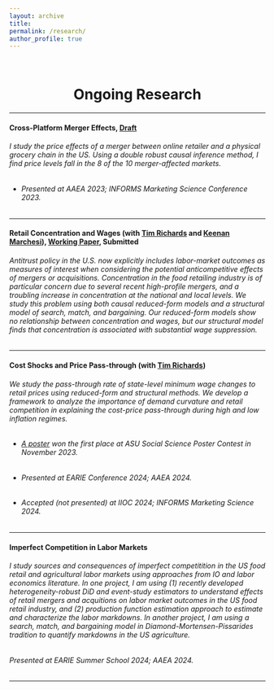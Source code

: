 ```yaml
---
layout: archive
title: 
permalink: /research/
author_profile: true
---
```

<br/> 

<!-- Google Tag Manager (noscript) -->
<noscript><iframe src="https://www.googletagmanager.com/ns.html?id=GTM-PNS829G"
height="0" width="0" style="display:none;visibility:hidden"></iframe></noscript>
<!-- End Google Tag Manager (noscript) -->

# <center> Ongoing Research </center>
- - -

#### Cross-Platform Merger Effects, [Draft](https://www.dropbox.com/scl/fi/uqzjcrk5b3hmvkxadktew/Cross_Platforms_Merger_Effects_UP.pdf?rlkey=4wcsohtefba49x4j1scqjnnio&dl=0)
###### I study the price effects of a merger between online retailer and a physical grocery chain in the US. Using a double robust causal inference method, I find price levels fall in the 8 of the 10 merger-affected markets. 
* ###### Presented at AAEA 2023; INFORMS Marketing Science Conference 2023.
  
- - -

#### Retail Concentration and Wages (with [Tim Richards](https://scholar.google.com/citations?user=XOAzQkEAAAAJ&hl=en) and [Keenan Marchesi](https://scholar.google.com/citations?user=l-VQifIAAAAJ&hl=en)), [Working Paper](https://papers.ssrn.com/sol3/papers.cfm?abstract_id=4815715), Submitted
###### Antitrust policy in the U.S. now explicitly includes labor-market outcomes as measures of interest when considering the potential anticompetitive effects of mergers or acquisitions. Concentration in the food retailing industry is of particular concern due to several recent high-profile mergers, and a troubling increase in concentration at the national and local levels. We study this problem using both causal reduced-form models and a structural model of search, match, and bargaining. Our reduced-form models show no relationship between concentration and wages, but our structural model finds that concentration is associated with substantial wage suppression.

- - -

#### Cost Shocks and Price Pass-through (with [Tim Richards](https://scholar.google.com/citations?user=XOAzQkEAAAAJ&hl=en))
###### We study the pass-through rate of state-level minimum wage changes to retail prices using reduced-form and structural methods. We develop a framework to analyze the importance of demand curvature and retail competition in explaining the cost-price pass-through during high and low inflation regimes.
* ###### [A poster](https://issr.asu.edu/Fall_2023_Winners) won the first place at ASU Social Science Poster Contest in November 2023.
* ###### Presented at EARIE Conference 2024; AAEA 2024.
* ###### Accepted (not presented) at IIOC 2024; INFORMS Marketing Science 2024.
  
- - -

#### Imperfect Competition in Labor Markets
###### I study sources and consequences of imperfect competitition in the US food retail and agricultural labor markets using approaches from IO and labor economics literature. In one project, I am using (1) recently developed heterogeneity-robust DiD and event-study estimators to understand effects of retail mergers and acquitions on labor market outcomes in the US food retail industry, and (2) production function estimation approach to estimate and characterize the labor markdowns. In another project, I am using a search, match, and bargaining model in Diamond-Mortensen-Pissarides tradition to quantify markdowns in the US agriculture. 
###### Presented at EARIE Summer School 2024; AAEA 2024. 
- - -


